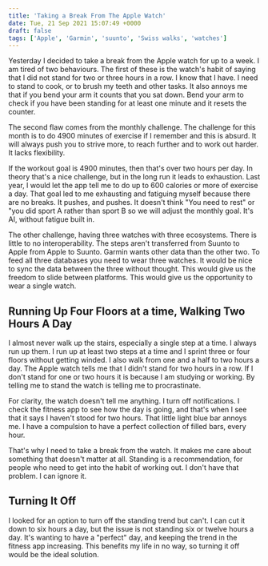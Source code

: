 ```yaml
---
title: 'Taking a Break From The Apple Watch'
date: Tue, 21 Sep 2021 15:07:49 +0000
draft: false
tags: ['Apple', 'Garmin', 'suunto', 'Swiss walks', 'watches']
---
```


Yesterday I decided to take a break from the Apple watch for up to a week. I am tired of two behaviours. The first of these is the watch's habit of saying that I did not stand for two or three hours in a row. I know that I have. I need to stand to cook, or to brush my teeth and other tasks. It also annoys me that if you bend your arm it counts that you sat down. Bend your arm to check if you have been standing for at least one minute and it resets the counter.

The second flaw comes from the monthly challenge. The challenge for this month is to do 4900 minutes of exercise if I remember and this is absurd. It will always push you to strive more, to reach further and to work out harder. It lacks flexibility.

If the workout goal is 4900 minutes, then that's over two hours per day. In theory that's a nice challenge, but in the long run it leads to exhaustion. Last year, I would let the app tell me to do up to 600 calories or more of exercise a day. That goal led to me exhausting and fatiguing myself because there are no breaks. It pushes, and pushes. It doesn't think "You need to rest" or "you did sport A rather than sport B so we will adjust the monthly goal. It's AI, without fatigue built in.

The other challenge, having three watches with three ecosystems. There is little to no interoperability. The steps aren't transferred from Suunto to Apple from Apple to Suunto. Garmin wants other data than the other two. To feed all three databases you need to wear three watches. It would be nice to sync the data between the three without thought. This would give us the freedom to slide between platforms. This would give us the opportunity to wear a single watch.

Running Up Four Floors at a time, Walking Two Hours A Day
---------------------------------------------------------

I almost never walk up the stairs, especially a single step at a time. I always run up them. I run up at least two steps at a time and I sprint three or four floors without getting winded. I also walk from one and a half to two hours a day. The Apple watch tells me that I didn't stand for two hours in a row. If I don't stand for one or two hours it is because I am studying or working. By telling me to stand the watch is telling me to procrastinate.

For clarity, the watch doesn't tell me anything. I turn off notifications. I check the fitness app to see how the day is going, and that's when I see that it says I haven't stood for two hours. That little light blue bar annoys me. I have a compulsion to have a perfect collection of filled bars, every hour.

That's why I need to take a break from the watch. It makes me care about something that doesn't matter at all. Standing is a recommendation, for people who need to get into the habit of working out. I don't have that problem. I can ignore it.

Turning It Off
--------------

I looked for an option to turn off the standing trend but can't. I can cut it down to six hours a day, but the issue is not standing six or twelve hours a day. It's wanting to have a "perfect" day, and keeping the trend in the fitness app increasing. This benefits my life in no way, so turning it off would be the ideal solution.